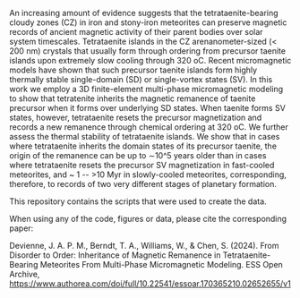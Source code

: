 An increasing amount of evidence suggests that the tetrataenite-bearing cloudy zones (CZ) in iron and stony-iron meteorites can preserve magnetic records of ancient magnetic activity 
of their parent bodies over solar system timescales. Tetrataenite islands in the CZ arenanometer-sized (< 200 nm) crystals that usually form through ordering from precursor taenite 
islands upon extremely slow cooling through 320 oC. Recent micromagnetic models have shown that such precursor taenite islands form highly thermally stable single-domain (SD) or 
single-vortex states (SV). In this work we employ a 3D finite-element multi-phase micromagnetic modeling to show that tetratenite inherits the magnetic remanence of taenite precursor 
when it forms over underlying SD states. When taenite forms SV states, however, tetrataenite resets the precursor magnetization and records a new remanence through chemical ordering 
at 320 oC. We further assess the thermal stability of tetrataenite islands. We show that in cases where tetrataenite inherits the domain states of its precursor taenite, the origin 
of the remanence can be up to ∼10^5 years older than in cases where tetrataenite resets the precursor SV magnetization in fast-cooled meteorites, and ~ 1 -- >10 Myr in slowly-cooled meteorites,
corresponding, therefore, to records of two very different stages of planetary formation.

This repository contains the scripts that were used to create the data.

When using any of the code, figures or data, please cite the corresponding paper:

Devienne, J. A. P. M., Berndt, T. A., Williams, W., & Chen, S. (2024). From Disorder to Order: Inheritance of Magnetic Remanence in Tetrataenite-Bearing Meteorites From Multi-Phase Micromagnetic Modeling. ESS Open Archive, https://www.authorea.com/doi/full/10.22541/essoar.170365210.02652655/v1
